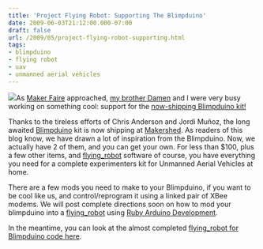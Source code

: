 ```yaml
---
title: 'Project Flying Robot: Supporting The Blimpduino'
date: 2009-06-03T21:12:00.000-07:00
draft: false
url: /2009/05/project-flying-robot-supporting.html
tags: 
- blimpduino
- flying robot
- uav
- unmanned aerial vehicles
---
```


[![](http://www.makershed.com/v/vspfiles/photos/mkca1-2.jpg)](http://www.makershed.com/v/vspfiles/photos/mkca1-2.jpg)As [Maker Faire](http://makerfaire.com/) approached, [my brother Damen](http://myfirstairship.blogspot.com/) and I were very busy working on something cool: support for the [now-shipping Blimpduino kit!](http://www.makershed.com/ProductDetails.asp?ProductCode=mkca1)  
  
Thanks to the tireless efforts of Chris Anderson and Jordi Muñoz, the long awaited [Blimpduino](http://diydrones.com/profiles/blog/show?id=705844%3ABlogPost%3A44817) kit is now shipping at [Makershed](http://www.makershed.com/ProductDetails.asp?ProductCode=mkca1). As readers of this blog know, we have drawn a lot of inspiration from the Blimpduino. Now, we actually have 2 of them, and you can get your own. For less than $100, plus a few other items, and [flying\_robot](http://github.com/deadprogrammer/flying_robot/tree/master) software of course, you have everything you need for a complete experimenters kit for Unmanned Aerial Vehicles at home.  
  
There are a few mods you need to make to your Blimpduino, if you want to be cool like us, and control/reprogram it using a linked pair of XBee modems. We will post complete directions soon on how to mod your blimpduino into a [flying\_robot](http://github.com/deadprogrammer/flying_robot/tree/master) using [Ruby Arduino Development](http://rad.rubyforge.org/).  
  
In the meantime, you can look at the almost completed [flying\_robot for Blimpduino code here](http://github.com/deadprogrammer/flying_robot_blimpduino/tree/master).